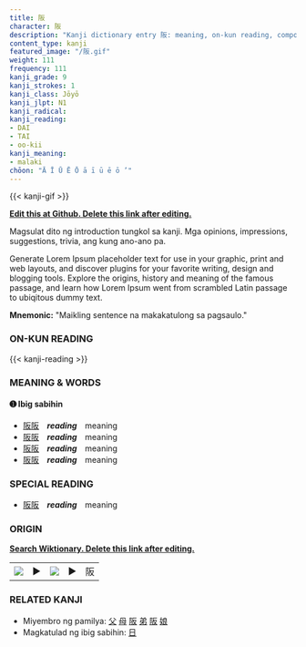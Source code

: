 ```yaml
---
title: 阪
character: 阪
description: "Kanji dictionary entry 阪: meaning, on-kun reading, compounds, origin, related kanji"
content_type: kanji
featured_image: "/阪.gif"
weight: 111
frequency: 111
kanji_grade: 9
kanji_strokes: 1
kanji_class: Jōyō
kanji_jlpt: N1
kanji_radical: 
kanji_reading: 
- DAI
- TAI
- oo-kii
kanji_meaning:
- malaki
chōon: "Ā Ī Ū Ē Ō ā ī ū ē ō ’"
---
```

[//]: # (Don't edit the line below. Kanji animated GIF code is automatically generated.)
{{< kanji-gif >}}

[//]: # (Edit below this line.)

**[Edit this at Github. Delete this link after editing.](https://github.com/tim0g/tim/tree/main/content/kanji/阪/index.md)**

Magsulat dito ng introduction tungkol sa kanji. Mga opinions, impressions, suggestions, trivia, ang kung ano-ano pa.

Generate Lorem Ipsum placeholder text for use in your graphic, print and web layouts, and discover plugins for your favorite writing, design and blogging tools. Explore the origins, history and meaning of the famous passage, and learn how Lorem Ipsum went from scrambled Latin passage to ubiqitous dummy text.
 
**Mnemonic:** "Maikling sentence na makakatulong sa pagsaulo."

### ON-KUN READING

[//]: # (Don't edit the line below. ON-KUN READING code is automatically generated.)
{{< kanji-reading >}}

### MEANING & WORDS

#### ➊ **Ibig sabihin**
  - [阪](../阪)[阪](../阪)　***reading***　meaning
  - [阪](../阪)[阪](../阪)　***reading***　meaning
  - [阪](../阪)[阪](../阪)　***reading***　meaning
  - [阪](../阪)[阪](../阪)　***reading***　meaning

### SPECIAL READING
  - [阪](../阪)[阪](../阪)　***reading***　meaning

### ORIGIN

**[Search Wiktionary. Delete this link after editing.](https://wiktionary.org/wiki/阪)**
<table class="kanji-table"><tr><td>
<img src="60px-阪-bronze.svg.png">
</td><td>▶</td><td>
<img src="60px-阪-oracle.svg.png">
</td><td>▶</td>
<td class="kanji-origin">阪</td>
</tr></table>

### RELATED KANJI
- Miyembro ng pamilya: [父](../父) [母](../母) [阪](../阪) [弟](../弟) [阪](../阪) [娘](../娘)
- Magkatulad ng ibig sabihin: [日](../日)
